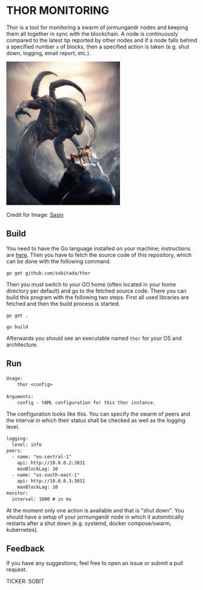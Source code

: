 # THOR MONITORING

Thor is a tool for monitoring a swarm of jormungandr nodes and keeping them all together in sync with the blockchain. A 
node is continuously compared to the latest tip reported by other nodes and if a node
falls behind a specified number `x` of blocks, then a specified action is taken (e.g. shut down, logging, email report, etc.).

![The last battle of Thor](docs/images/thor-jormungandr.jpg)

Credit for Image: [Sasin](https://www.deviantart.com/sasin)

## Build
You need to have the Go language installed on your machine; instructions are [here](https://golang.org/doc/install#install). Then
you have to fetch the source code of this repository, which can be done with the following command.

```
go get github.com/sobitada/thor
```

Then you must switch to your GO home (often located in your home directory per default) and go to the
fetched source code. There you can build this program with the following two steps. First all used libraries
are fetched and then the build process is started.
```
go get .
```
```
go build
```

Afterwards you should see an executable named `thor` for your OS and architecture.

## Run
```
Usage:
	thor <config>

Arguments:
	config - YAML configuration for this thor instance.
```

The configuration looks like this. You can specify the swarm of peers and the interval in which their status shall be
checked as well as the logging level.
```
logging:
  level: info
peers:
  - name: "eu-central-1"
    api: http://10.0.0.2:3031
    maxBlockLag: 10
  - name: "us-south-east-1"
    api: http://10.0.0.3:3031
    maxBlockLag: 10
monitor:
  interval: 1000 # in ms
```

At the moment only one action is available and that is "shut down". You should have a setup of your jormungandr node in
which it automitically restarts after a shut down (e.g. systemd, docker compose/swarm, kubernetes).

## Feedback

If you have any suggestions, feel free to open an issue or submit a pull request.

TICKER: SOBIT
